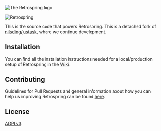<picture>
  <source media="(prefers-color-scheme: dark)" srcset="./.github/assets/logo-white.png">
  <source media="(prefers-color-scheme: light)" srcset="./.github/assets/logo.png">
  <img alt="The Retrospring logo" src="./composition/png/logo.png">
</picture>

![Retrospring](https://github.com/Retrospring/retrospring/workflows/Retrospring/badge.svg)

This is the source code that powers Retrospring. This is a detached fork of
[nilsding/justask](https://github.com/nilsding/justask), where we continue
development.

## Installation

You can find all the installation instructions needed for a local/production
setup of Retrospring in the
[Wiki](https://github.com/Retrospring/retrospring/wiki/Setup).

## Contributing

Guidelines for Pull Requests and general information about how you can help us
improving Retrospring can be found
[here](https://github.com/Retrospring/retrospring/blob/master/.github/CONTRIBUTING.md).


## License

[AGPLv3](https://github.com/Retrospring/retrospring/blob/master/LICENSE).
